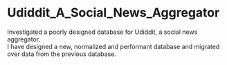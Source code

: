 # Udiddit_A_Social_News_Aggregator
Investigated a poorly designed database for Udiddit, a social news aggregator.  
I have designed a new, normalized and performant database and migrated over data from the previous database.
